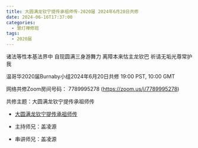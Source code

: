 ```yaml
---
title: 大圆满龙钦宁提传承祖师传-2020届 2024年6月20日共修
date: 2024-06-16T17:37:00
categories:
  - 慧灯禅修班
tags:
  - 2020届
---
```

诸法等性本基法界中 自现圆满三身游舞力
离障本来怙主龙钦巴 祈请无垢光尊常护我

温哥华2020届Burnaby小组2024年6月20日共修
19:00 PST, 10:00 GMT

网络共修Zoom房间号码： 7789995278 (<https://zoom.us/j/7789995278>)

共修主题：大圆满龙钦宁提传承祖师传
* [大圆满龙钦宁提传承祖师传](/f/up/大圆满龙钦宁提传承祖师传.pdf)



* 主持师兄：盖凌源
* 串讲师兄：盖凌源
